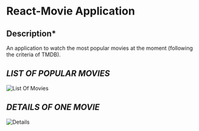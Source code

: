 # React-Movie Application

**Description***
-----
An application to watch the most popular movies at the moment (following the criteria of TMDB).


**_LIST OF POPULAR MOVIES_**
-----
![List Of Movies](https://user-images.githubusercontent.com/25980894/161845145-31050f0f-6b36-433b-bb9b-cf39fc649618.png)


**_DETAILS OF ONE MOVIE_**
-----
![Details](https://user-images.githubusercontent.com/25980894/161845418-f95a432a-6094-47a6-afe7-36dd906fd3a2.png)
